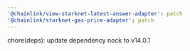 ```yaml
---
'@chainlink/view-starknet-latest-answer-adapter': patch
'@chainlink/starknet-gas-price-adapter': patch
---
```


chore(deps): update dependency nock to v14.0.1
